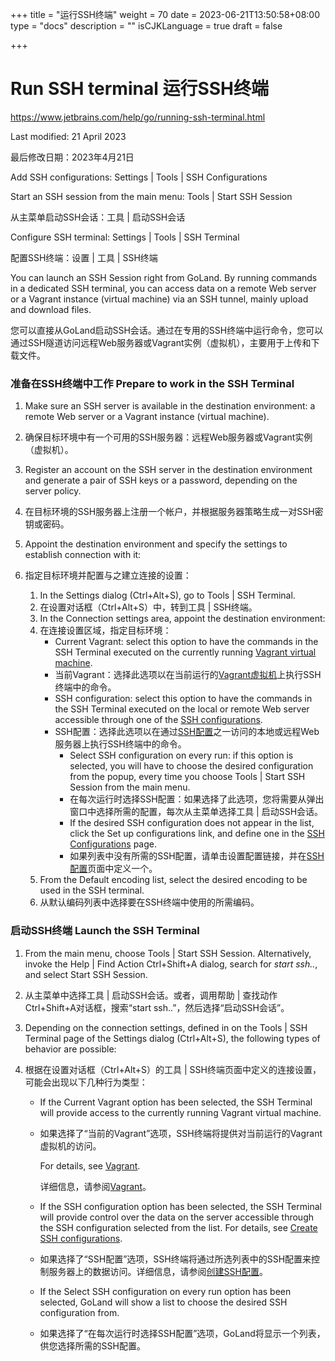 +++
title = "运行SSH终端"
weight = 70
date = 2023-06-21T13:50:58+08:00
type = "docs"
description = ""
isCJKLanguage = true
draft = false

+++
# Run SSH terminal﻿ 运行SSH终端

https://www.jetbrains.com/help/go/running-ssh-terminal.html

Last modified: 21 April 2023

最后修改日期：2023年4月21日

Add SSH configurations: Settings | Tools | SSH Configurations

Start an SSH session from the main menu: Tools | Start SSH Session

从主菜单启动SSH会话：工具 | 启动SSH会话

Configure SSH terminal: Settings | Tools | SSH Terminal

配置SSH终端：设置 | 工具 | SSH终端

You can launch an SSH Session right from GoLand. By running commands in a dedicated SSH terminal, you can access data on a remote Web server or a Vagrant instance (virtual machine) via an SSH tunnel, mainly upload and download files.

​	您可以直接从GoLand启动SSH会话。通过在专用的SSH终端中运行命令，您可以通过SSH隧道访问远程Web服务器或Vagrant实例（虚拟机），主要用于上传和下载文件。

### 准备在SSH终端中工作 Prepare to work in the SSH Terminal﻿

1. Make sure an SSH server is available in the destination environment: a remote Web server or a Vagrant instance (virtual machine).

2. 确保目标环境中有一个可用的SSH服务器：远程Web服务器或Vagrant实例（虚拟机）。

3. Register an account on the SSH server in the destination environment and generate a pair of SSH keys or a password, depending on the server policy.

4. 在目标环境的SSH服务器上注册一个帐户，并根据服务器策略生成一对SSH密钥或密码。

   

5. Appoint the destination environment and specify the settings to establish connection with it:

6. 指定目标环境并配置与之建立连接的设置：

   1. In the Settings dialog (Ctrl+Alt+S), go to Tools | SSH Terminal.
   2. 在设置对话框（Ctrl+Alt+S）中，转到工具 | SSH终端。
   3. In the Connection settings area, appoint the destination environment:
   4. 在连接设置区域，指定目标环境：
      - Current Vagrant: select this option to have the commands in the SSH Terminal executed on the currently running [Vagrant virtual machine](https://www.jetbrains.com/help/go/vagrant-support.html).
      - 当前Vagrant：选择此选项以在当前运行的[Vagrant虚拟机](https://www.jetbrains.com/help/go/vagrant-support.html)上执行SSH终端中的命令。
      - SSH configuration: select this option to have the commands in the SSH Terminal executed on the local or remote Web server accessible through one of the [SSH configurations](https://www.jetbrains.com/help/go/create-ssh-configurations.html).
      - SSH配置：选择此选项以在通过[SSH配置](https://www.jetbrains.com/help/go/create-ssh-configurations.html)之一访问的本地或远程Web服务器上执行SSH终端中的命令。
        - Select SSH configuration on every run: if this option is selected, you will have to choose the desired configuration from the popup, every time you choose Tools | Start SSH Session from the main menu.
        - 在每次运行时选择SSH配置：如果选择了此选项，您将需要从弹出窗口中选择所需的配置，每次从主菜单选择工具 | 启动SSH会话。
        - If the desired SSH configuration does not appear in the list, click the Set up configurations link, and define one in the [SSH Configurations](https://www.jetbrains.com/help/go/settings-tools-ssh-configurations.html) page.
        - 如果列表中没有所需的SSH配置，请单击设置配置链接，并在[SSH配置](https://www.jetbrains.com/help/go/settings-tools-ssh-configurations.html)页面中定义一个。
   5. From the Default encoding list, select the desired encoding to be used in the SSH terminal.
   6. 从默认编码列表中选择要在SSH终端中使用的所需编码。


### 启动SSH终端 Launch the SSH Terminal﻿

1. From the main menu, choose Tools | Start SSH Session. Alternatively, invoke the Help | Find Action Ctrl+Shift+A dialog, search for *start ssh..*, and select Start SSH Session.

2. 从主菜单中选择工具 | 启动SSH会话。或者，调用帮助 | 查找动作 Ctrl+Shift+A对话框，搜索“start ssh..”，然后选择“启动SSH会话”。

3. Depending on the connection settings, defined in on the Tools | SSH Terminal page of the Settings dialog (Ctrl+Alt+S), the following types of behavior are possible:

4. 根据在设置对话框（Ctrl+Alt+S）的工具 | SSH终端页面中定义的连接设置，可能会出现以下几种行为类型：

   - If the Current Vagrant option has been selected, the SSH Terminal will provide access to the currently running Vagrant virtual machine.

   - 如果选择了“当前的Vagrant”选项，SSH终端将提供对当前运行的Vagrant虚拟机的访问。

     For details, see [Vagrant](https://www.jetbrains.com/help/go/vagrant-support.html).

     详细信息，请参阅[Vagrant](https://www.jetbrains.com/help/go/vagrant-support.html)。

   - If the SSH configuration option has been selected, the SSH Terminal will provide control over the data on the server accessible through the SSH configuration selected from the list. For details, see [Create SSH configurations](https://www.jetbrains.com/help/go/create-ssh-configurations.html).

   - 如果选择了“SSH配置”选项，SSH终端将通过所选列表中的SSH配置来控制服务器上的数据访问。详细信息，请参阅[创建SSH配置](https://www.jetbrains.com/help/go/create-ssh-configurations.html)。

   - If the Select SSH configuration on every run option has been selected, GoLand will show a list to choose the desired SSH configuration from.

   - 如果选择了“在每次运行时选择SSH配置”选项，GoLand将显示一个列表，供您选择所需的SSH配置。
